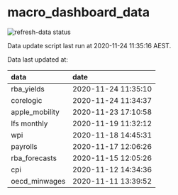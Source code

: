 
<!-- README.md is generated from README.Rmd. Please edit that file -->

# macro\_dashboard\_data

<!-- badges: start -->

![refresh-data
status](https://github.com/MattCowgill/macro_dashboard_data/workflows/refresh-data/badge.svg)

<!-- badges: end -->

Data update script last run at 2020-11-24 11:35:16 AEST.

Data last updated at:

| data            | date                |
| :-------------- | :------------------ |
| rba\_yields     | 2020-11-24 11:35:10 |
| corelogic       | 2020-11-24 11:34:37 |
| apple\_mobility | 2020-11-23 17:10:58 |
| lfs monthly     | 2020-11-19 11:32:12 |
| wpi             | 2020-11-18 14:45:31 |
| payrolls        | 2020-11-17 12:06:26 |
| rba\_forecasts  | 2020-11-15 12:05:26 |
| cpi             | 2020-11-12 14:34:36 |
| oecd\_minwages  | 2020-11-11 13:39:52 |
